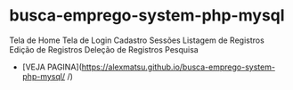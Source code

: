 # busca-emprego-system-php-mysql
Tela de Home Tela de Login Cadastro Sessões Listagem de Registros Edição de Registros Deleção de Registros Pesquisa

* [VEJA PAGINA](https://alexmatsu.github.io/busca-emprego-system-php-mysql/ /)
